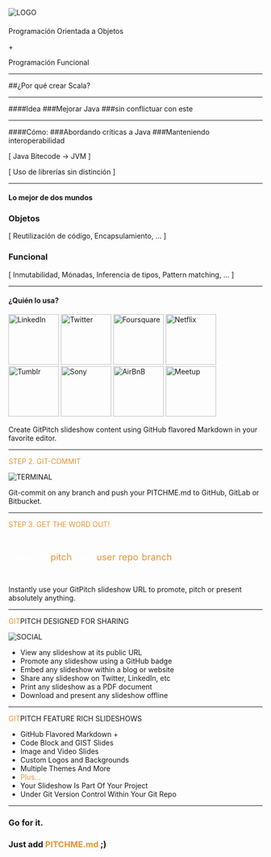 ![LOGO](https://github.com/zombiefungus/scala-talk/raw/master/assets/images/scala-logo.png)

#### 
Programación Orientada a Objetos 

<span class="red">+</span> 

Programación Funcional

---

##¿Por qué crear Scala?

---


####<span class="dgray">Idea</span>
###<span class="orange">Mejorar</span> Java 
###sin <span class="orange">conflictuar</span> con este

---
####<span class="dgray">Cómo:</span>
###Abordando <span class="orange">críticas</span> a Java
###Manteniendo <span class="orange">interoperabilidad</span>

<span class="paren">[ Java Bitecode -> JVM ]</span>

<span class="paren">[ Uso de librerías sin distinción ]</span>

---
#### <span class="red">Lo mejor de dos mundos</span>
### <span class="orange">Objetos</span>

<span class="paren">[ Reutilización de código, Encapsulamiento, ... ]</span>

### <span class="orange">Funcional</span>

<span class="paren">[ Inmutabilidad, Mónadas, Inferencia de tipos, Pattern matching, ... ]</span>

---
#### <span class="red">¿Quién lo usa?</span>

<img src="https://cdn4.iconfinder.com/data/icons/social-messaging-ui-color-shapes-2-free/128/social-linkedin-square2-128.png" alt="LinkedIn" height="100">
<img src="https://edubloxtutor.com/wp-content/uploads/2016/11/twitter-3-xxl.png" alt="Twitter" height="100">
<img src="https://www.shareicon.net/data/128x128/2016/07/16/796802_logo_512x512.png" alt="Foursquare" height="100">                                 
<img src="https://img.clipartfest.com/41febf049d705f818380e1f03ed4e091_free-icons-clipart-netflix_256-256.png" alt="Netflix" height="100">                                   
<img src="https://upload.wikimedia.org/wikipedia/commons/thumb/4/43/Tumblr.svg/256px-Tumblr.svg.png" alt="Tumblr" height="100">                                    
<img src="http://www.omavahti.fi/wp-content/uploads/2015/02/sony-logo-slogan.png" alt="Sony" height="100">                                      
<img src="http://riga.esn.lv/sites/default/files/partners/images/airbnb.png" alt="AirBnB" height="100">                                                                  
<img src="http://icons.iconarchive.com/icons/danleech/simple/256/meetup-icon.png" alt="Meetup" height="100">  


Create GitPitch slideshow content using GitHub flavored Markdown in your favorite editor.

---

<span style="color: #e49436">STEP 2. GIT-COMMIT</span>

![TERMINAL](https://d1z75bzl1vljy2.cloudfront.net/hello-world/terminal.png)

Git-commit on any branch and push your PITCHME.md to GitHub, GitLab or Bitbucket.

---

<span style="color: #e49436">STEP 3. GET THE WORD OUT!</span>

<br>

<span style="font-size: 1.3em;"><span style="color:white">htt</span><span style="color:white">ps://git</span><span style="color: #e49436">pitch</span><span style="color: white">.com/<span style="color: #e49436">user</span>/<span style="color: #e49436">repo</span>/<span style="color: #e49436">branch</span></span>

<br>

Instantly use your GitPitch slideshow URL to promote, pitch or present absolutely anything.

---

<span style="color: #e49436">GIT</span>PITCH DESIGNED FOR SHARING

![SOCIAL](https://d1z75bzl1vljy2.cloudfront.net/hello-world/gp-social.jpg)

- View any slideshow at its public URL
- Promote any slideshow using a GitHub badge
- Embed any slideshow within a blog or website
- Share any slideshow on Twitter, LinkedIn, etc
- Print any slideshow as a PDF document
- Download and present any slideshow offline

---

<span style="color: #e49436">GIT</span>PITCH FEATURE RICH SLIDESHOWS

- GitHub Flavored Markdown +
- Code Block and GIST Slides
- Image and Video Slides
- Custom Logos and Backgrounds
- Multiple Themes And More
- <span style="color: #e49436">Plus...</span>
- Your Slideshow Is Part Of Your Project
- Under Git Version Control Within Your Git Repo


---

### Go for it.
### Just add <span style="color: #e49436; text-transform: none">PITCHME.md</span> ;)

```

```
